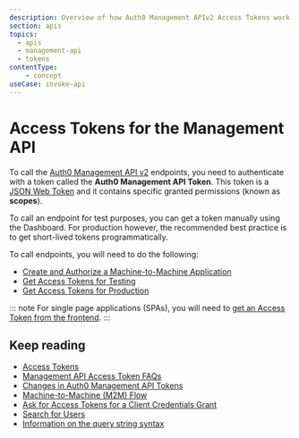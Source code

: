 ```yaml
---
description: Overview of how Auth0 Management APIv2 Access Tokens work and how to use them.
section: apis
topics:
  - apis
  - management-api
  - tokens
contentType: 
    - concept
useCase: invoke-api
---
```


# Access Tokens for the Management API

To call the [Auth0 Management API v2](/api/management/v2) endpoints, you need to authenticate with a token called the __Auth0 Management API Token__. This token is a [JSON Web Token](/jwt) and it contains specific granted permissions (known as __scopes__).

To call an endpoint for test purposes, you can get a token manually using the Dashboard. For production however, the recommended best practice is to get short-lived tokens programmatically. 

To call endpoints, you will need to do the following:

* [Create and Authorize a Machine-to-Machine Application](/api/management/v2/create-m2m-app)
* [Get Access Tokens for Testing](/api/management/v2/get-access-tokens-for-test)
* [Get Access Tokens for Production](/api/management/v2/get-access-tokens-for-production)

::: note
For single page applications (SPAs), you will need to [get an Access Token from the frontend](/api/management/v2/get-access-tokens-for-spas).
:::

## Keep reading

* [Access Tokens](/tokens/overview-access-tokens)
* [Management API Access Token FAQs](/api/management/v2/faq-management-api-access-tokens)
* [Changes in Auth0 Management API Tokens](/api/management/v2/tokens-flows)
* [Machine-to-Machine (M2M) Flow](/flows/concepts/m2m-flow)
* [Ask for Access Tokens for a Client Credentials Grant](/api-auth/config/asking-for-access-tokens)
* [Search for Users](/users/search)
* [Information on the query string syntax](/users/search/v3/query-syntax)

